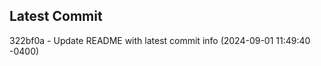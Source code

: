 
## Latest Commit
322bf0a - Update README with latest commit info (2024-09-01 11:49:40 -0400) <Yunxi-Zhou>
